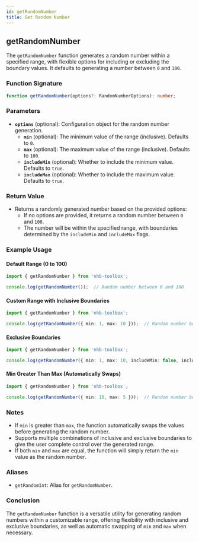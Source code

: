 ```yaml
---
id: getRandomNumber  
title: Get Random Number  
---
```


## getRandomNumber

The `getRandomNumber` function generates a random number within a specified range, with flexible options for including or excluding the boundary values. It defaults to generating a number between `0` and `100`.

### Function Signature

```typescript
function getRandomNumber(options?: RandomNumberOptions): number;
```

### Parameters

- **`options`** (optional): Configuration object for the random number generation.
  - **`min`** (optional): The minimum value of the range (inclusive). Defaults to `0`.
  - **`max`** (optional): The maximum value of the range (inclusive). Defaults to `100`.
  - **`includeMin`** (optional): Whether to include the minimum value. Defaults to `true`.
  - **`includeMax`** (optional): Whether to include the maximum value. Defaults to `true`.

### Return Value

- Returns a randomly generated number based on the provided options:
  - If no options are provided, it returns a random number between `0` and `100`.
  - The number will be within the specified range, with boundaries determined by the `includeMin` and `includeMax` flags.

### Example Usage

#### Default Range (0 to 100)

```typescript
import { getRandomNumber } from 'nhb-toolbox';

console.log(getRandomNumber());  // Random number between 0 and 100
```

#### Custom Range with Inclusive Boundaries

```typescript
import { getRandomNumber } from 'nhb-toolbox';

console.log(getRandomNumber({ min: 1, max: 10 }));  // Random number between 1 and 10, inclusive
```

#### Exclusive Boundaries

```typescript
import { getRandomNumber } from 'nhb-toolbox';

console.log(getRandomNumber({ min: 1, max: 10, includeMin: false, includeMax: false }));  // Random number between 2 and 9
```

#### Min Greater Than Max (Automatically Swaps)

```typescript
import { getRandomNumber } from 'nhb-toolbox';

console.log(getRandomNumber({ min: 10, max: 5 }));  // Random number between 5 and 10 (automatically swapped)
```

### Notes

- If `min` is greater than `max`, the function automatically swaps the values before generating the random number.
- Supports multiple combinations of inclusive and exclusive boundaries to give the user complete control over the generated range.
- If both `min` and `max` are equal, the function will simply return the `min` value as the random number.

### Aliases

- `getRandomInt`: Alias for `getRandomNumber`.

### Conclusion

The `getRandomNumber` function is a versatile utility for generating random numbers within a customizable range, offering flexibility with inclusive and exclusive boundaries, as well as automatic swapping of `min` and `max` when necessary.
